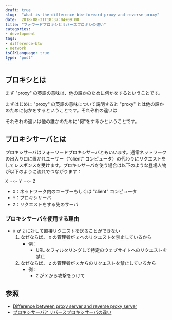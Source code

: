 ```yaml
---
draft: true
slug:  "what-is-the-difference-btw-forward-proxy-and-reverse-proxy"
date:  2018-08-31T18:37:04+09:00
title: "フォワードプロキシとリバースプロキシの違い"
categories:
- development
tags:
- difference-btw
- network
isCJKLanguage: true
type: "post"
---
```


## プロキシとは

まず "proxy" の英語の意味は、他の誰かのために何かをするということです。

まずはじめに "proxy" の英語の意味について説明すると "proxy" とは他の誰かのために何かをするということです。それぞれの違いは


それぞれの違いは他の誰かのために"何"をするかということです。

## プロキシサーバとは

プロキシサーバはフォーワードプロキシサーバともいいます。通常ネットワークの出入り口に置かれユーザー（"client" コンピュータ）の代わりにリクエストをしてレスポンスを受けます。プロキシサーバを使う場合は以下のような登場人物が以下のように流れでつながります：

```
X --> Y --> Z
```

- `X`：ネットワーク内のユーザーもしくは "client" コンピュータ
- `Y`：プロキシサーバ
- `Z`：リクエストをする先のサーバ

### プロキシサーバを使用する理由

- `X` が `Z` に対して直接リクエストを送ることができない
  1. なぜならば、 `X` の管理者が `Z` へのリクエストを禁止しているから
      - 例：
          - URL をフィルタリングして特定のウェブサイトへのリクエストを禁止
  1. なぜならば、 `Z` の管理者が `X` からのリクエストを禁止しているから
      - 例：
          - `Z` が `X` から攻撃をうけて



## 参照

- [Difference between proxy server and reverse proxy server](https://stackoverflow.com/questions/224664/difference-between-proxy-server-and-reverse-proxy-server)
- [プロキシサーバとリバースプロキシサーバの違い](https://itsakura.com/network-proxy)

